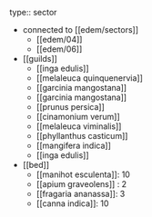 type:: sector

- connected to [[edem/sectors]]
	- [[edem/04]]
	- [[edem/06]]
- [[guilds]]
	- [[inga edulis]]
	- [[melaleuca quinquenervia]]
	- [[garcinia mangostana]]
	- [[garcinia mangostana]]
	- [[prunus persica]]
	- [[cinamonium verum]]
	- [[melaleuca viminalis]]
	- [[phyllanthus casticum]]
	- [[mangifera indica]]
	- [[inga edulis]]
- [[bed]]
	- [[manihot esculenta]]: 10
	- [[apium graveolens]] : 2
	- [[fragaria ananassa]]: 3
	- [[canna indica]]: 10